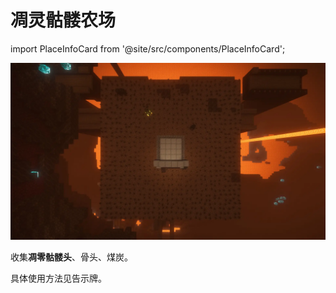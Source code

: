 # 凋灵骷髅农场

import PlaceInfoCard from '@site/src/components/PlaceInfoCard';

<PlaceInfoCard builder='unbreaking_III' nether='-556,+203,+235'/>

![](/img/place/凋灵骷髅农场.webp)

收集**凋零骷髅头**、骨头、煤炭。

具体使用方法见告示牌。
